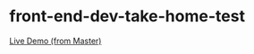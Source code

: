 # front-end-dev-take-home-test

[Live Demo (from Master)](https://github.com/ivrouwe/front-end-dev-take-home-test.git)